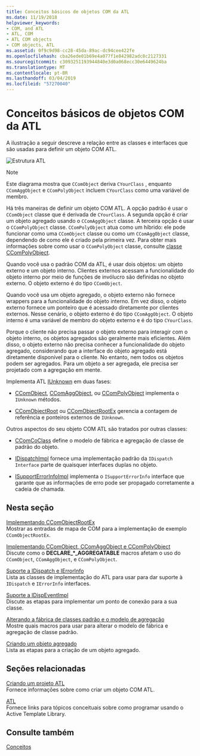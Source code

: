 ```yaml
---
title: Conceitos básicos de objetos COM da ATL
ms.date: 11/19/2018
helpviewer_keywords:
- COM, and ATL
- ATL, COM
- ATL COM objects
- COM objects, ATL
ms.assetid: 0f9c9d98-cc28-45da-89ac-dc94cee422fe
ms.openlocfilehash: cba26ede01b69e4a077f1e842982adc8c2127331
ms.sourcegitcommit: c3093251193944840e3d0a068ecc30e6449624ba
ms.translationtype: MT
ms.contentlocale: pt-BR
ms.lasthandoff: 03/04/2019
ms.locfileid: "57270040"
---
```

# <a name="fundamentals-of-atl-com-objects"></a>Conceitos básicos de objetos COM da ATL

A ilustração a seguir descreve a relação entre as classes e interfaces que são usadas para definir um objeto COM ATL.

![Estrutura ATL](../atl/media/vc307y1.gif "estrutura ATL")

> [!NOTE]
>  Este diagrama mostra que `CComObject` deriva `CYourClass` , enquanto `CComAggObject` e `CComPolyObject` incluem `CYourClass` como uma variável de membro.

Há três maneiras de definir um objeto COM ATL. A opção padrão é usar o `CComObject` classe que é derivada de `CYourClass`. A segunda opção é criar um objeto agregado usando o `CComAggObject` classe. A terceira opção é usar o `CComPolyObject` classe. `CComPolyObject` atua como um híbrido: ele pode funcionar como uma `CComObject` classe ou como um `CComAggObject` classe, dependendo de como ele é criado pela primeira vez. Para obter mais informações sobre como usar o `CComPolyObject` classe, consulte [classe CComPolyObject](../atl/reference/ccompolyobject-class.md).

Quando você usa o padrão COM da ATL, é usar dois objetos: um objeto externo e um objeto interno. Clientes externos acessam a funcionalidade do objeto interno por meio de funções de invólucro são definidas no objeto externo. O objeto externo é do tipo `CComObject`.

Quando você usa um objeto agregado, o objeto externo não fornece wrappers para a funcionalidade do objeto interno. Em vez disso, o objeto externo fornece um ponteiro que é acessado diretamente por clientes externos. Nesse cenário, o objeto externo é do tipo `CComAggObject`. O objeto interno é uma variável de membro do objeto externo e é do tipo `CYourClass`.

Porque o cliente não precisa passar o objeto externo para interagir com o objeto interno, os objetos agregados são geralmente mais eficientes. Além disso, o objeto externo não precisa conhecer a funcionalidade do objeto agregado, considerando que a interface do objeto agregado está diretamente disponível para o cliente. No entanto, nem todos os objetos podem ser agregados. Para um objeto a ser agregada, ele precisa ser projetado com a agregação em mente.

Implementa ATL [IUnknown](/windows/desktop/api/unknwn/nn-unknwn-iunknown) em duas fases:

- [CComObject](../atl/reference/ccomobject-class.md), [CComAggObject](../atl/reference/ccomaggobject-class.md), ou [CComPolyObject](../atl/reference/ccompolyobject-class.md) implementa o `IUnknown` métodos.

- [CComObjectRoot](../atl/reference/ccomobjectroot-class.md) ou [CComObjectRootEx](../atl/reference/ccomobjectrootex-class.md) gerencia a contagem de referência e ponteiros externos de `IUnknown`.

Outros aspectos do seu objeto COM ATL são tratados por outras classes:

- [CComCoClass](../atl/reference/ccomcoclass-class.md) define o modelo de fábrica e agregação de classe de padrão do objeto.

- [IDispatchImpl](../atl/reference/idispatchimpl-class.md) fornece uma implementação padrão da `IDispatch Interface` parte de quaisquer interfaces duplas no objeto.

- [ISupportErrorInfoImpl](../atl/reference/isupporterrorinfoimpl-class.md) implementa o `ISupportErrorInfo` interface que garante que as informações de erro pode ser propagado corretamente a cadeia de chamada.

## <a name="in-this-section"></a>Nesta seção

[Implementando CComObjectRootEx](../atl/implementing-ccomobjectrootex.md)<br/>
Mostrar as entradas de mapa de COM para a implementação de exemplo `CComObjectRootEx`.

[Implementando CComObject, CComAggObject e CComPolyObject](../atl/implementing-ccomobject-ccomaggobject-and-ccompolyobject.md)<br/>
Discute como o **DECLARE_\*_AGGREGATABLE** macros afetam o uso do `CComObject`, `CComAggObject`, e `CComPolyObject`.

[Suporte a IDispatch e IErrorInfo](../atl/supporting-idispatch-and-ierrorinfo.md)<br/>
Lista as classes de implementação do ATL para usar para dar suporte à `IDispatch` e `IErrorInfo` interfaces.

[Suporte a IDispEventImpl](../atl/supporting-idispeventimpl.md)<br/>
Discute as etapas para implementar um ponto de conexão para a sua classe.

[Alterando a fábrica de classes padrão e o modelo de agregação](../atl/changing-the-default-class-factory-and-aggregation-model.md)<br/>
Mostre quais macros para usar para alterar o modelo de fábrica e agregação de classe padrão.

[Criando um objeto agregado](../atl/creating-an-aggregated-object.md)<br/>
Lista as etapas para a criação de um objeto agregado.

## <a name="related-sections"></a>Seções relacionadas

[Criando um projeto ATL](../atl/reference/creating-an-atl-project.md)<br/>
Fornece informações sobre como criar um objeto COM ATL.

[ATL](../atl/active-template-library-atl-concepts.md)<br/>
Fornece links para tópicos conceituais sobre como programar usando o Active Template Library.

## <a name="see-also"></a>Consulte também

[Conceitos](../atl/active-template-library-atl-concepts.md)
